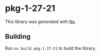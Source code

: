 # pkg-1-27-21

This library was generated with [Nx](https://nx.dev).

## Building

Run `nx build pkg-1-27-21` to build the library.

